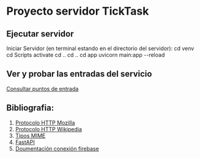 # Proyecto servidor TickTask

## Ejecutar servidor
Iniciar Servidor (en terminal estando en el directorio del servidor):
cd venv
cd Scripts
activate
cd ..
cd ..
cd app
uvicorn main:app --reload

## Ver y probar las entradas del servicio
[Consultar puntos de entrada](http://127.0.0.1:8000/docs/)



## Bibliografia:
1. [Protocolo HTTP Mozilla](https://developer.mozilla.org/es/docs/Web/HTTP/Overview)
2. [Protocolo HTTP Wikipedia](https://es.wikipedia.org/wiki/Protocolo_de_transferencia_de_hipertexto)
3. [Tipos MIME](https://developer.mozilla.org/es/docs/Web/HTTP/Basics_of_HTTP/MIME_types/Common_types)
4. [FastAPI](https://fastapi.tiangolo.com/tutorial/)
5. [Doumentación conexión firebase](https://firebase.google.com/docs/firestore?hl=es-419)
